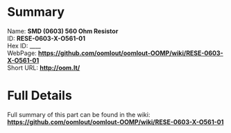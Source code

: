 
Summary
=================
  
Name: __SMD (0603) 560 Ohm Resistor__    
ID: __RESE-0603-X-O561-01__   
Hex ID: ____   
WebPage: __https://github.com/oomlout/oomlout-OOMP/wiki/RESE-0603-X-O561-01__   
Short URL: __http://oom.lt/__   

Full Details
==========================
Full summary of this part can be found in the wiki:   
__https://github.com/oomlout/oomlout-OOMP/wiki/RESE-0603-X-O561-01__    

